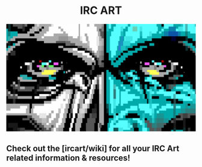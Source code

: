 <h1 align="center">IRC ART</h1>

<p align="center">
	<img src=".screens/acid.png"/>
	<h2>Check out the [ircart/wiki] for all your IRC Art related information & resources!</h2>
</p>